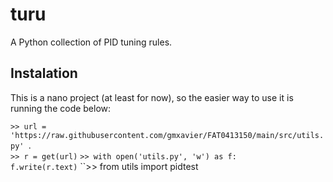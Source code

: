 # turu
A Python collection of PID tuning rules.

## Instalation

This is a nano project (at least for now), so the easier way to use it is running the code below:

``>> url = 'https://raw.githubusercontent.com/gmxavier/FAT0413150/main/src/utils.py' ``.  
``>> r = get(url)``
``>> with open('utils.py', 'w') as f:``
``         f.write(r.text)``
``>> from utils import pidtest
